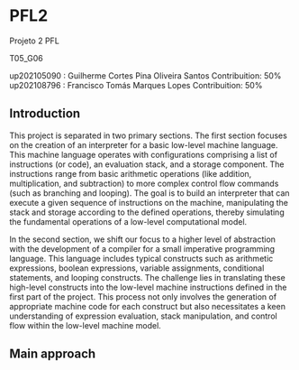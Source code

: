 # PFL2

Projeto 2 PFL

T05_G06

up202105090 : Guilherme Cortes Pina Oliveira Santos 
Contribuition: 50%
up202108796 : Francisco Tomás Marques Lopes
Contribuition: 50%

## Introduction

This project is separated in two primary sections. The first section 
focuses on the creation of an interpreter for a basic low-level 
machine language. This machine language operates with configurations 
comprising a list of instructions (or code), an evaluation stack, 
and a storage component. The instructions range from basic 
arithmetic operations (like addition, multiplication, and 
subtraction) to more complex control flow commands (such as 
branching and looping). The goal is to build an interpreter that can 
execute a given sequence of instructions on the machine, 
manipulating the stack and storage according to the defined 
operations, thereby simulating the fundamental operations of a 
low-level computational model.

In the second section, we shift our focus to a higher level of 
abstraction with the development of a compiler for a small 
imperative programming language. This language includes typical 
constructs such as arithmetic expressions, boolean expressions, 
variable assignments, conditional statements, and looping 
constructs. The challenge lies in translating these high-level 
constructs into the low-level machine instructions defined in the 
first part of the project. This process not only involves the 
generation of appropriate machine code for each construct but also 
necessitates a keen understanding of expression evaluation, stack 
manipulation, and control flow within the low-level machine model.

## Main approach


